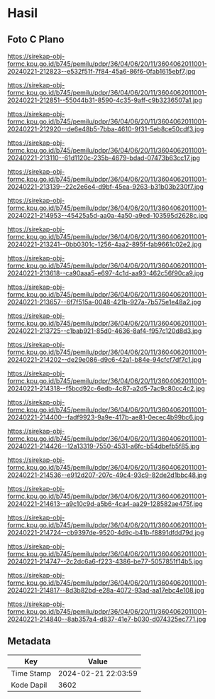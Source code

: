 # Hasil

## Foto C Plano

https://sirekap-obj-formc.kpu.go.id/b745/pemilu/pdpr/36/04/06/20/11/3604062011001-20240221-212823--e532f51f-7f84-45a6-86f6-0fab1615ebf7.jpg

https://sirekap-obj-formc.kpu.go.id/b745/pemilu/pdpr/36/04/06/20/11/3604062011001-20240221-212851--55044b31-8590-4c35-9aff-c9b3236507a1.jpg

https://sirekap-obj-formc.kpu.go.id/b745/pemilu/pdpr/36/04/06/20/11/3604062011001-20240221-212920--de6e48b5-7bba-4610-9f31-5eb8ce50cdf3.jpg

https://sirekap-obj-formc.kpu.go.id/b745/pemilu/pdpr/36/04/06/20/11/3604062011001-20240221-213110--61d1120c-235b-4679-bdad-07473b63cc17.jpg

https://sirekap-obj-formc.kpu.go.id/b745/pemilu/pdpr/36/04/06/20/11/3604062011001-20240221-213139--22c2e6e4-d9bf-45ea-9263-b31b03b230f7.jpg

https://sirekap-obj-formc.kpu.go.id/b745/pemilu/pdpr/36/04/06/20/11/3604062011001-20240221-214953--45425a5d-aa0a-4a50-a9ed-103595d2628c.jpg

https://sirekap-obj-formc.kpu.go.id/b745/pemilu/pdpr/36/04/06/20/11/3604062011001-20240221-213241--0bb0301c-1256-4aa2-895f-fab9661c02e2.jpg

https://sirekap-obj-formc.kpu.go.id/b745/pemilu/pdpr/36/04/06/20/11/3604062011001-20240221-213618--ca90aaa5-e697-4c1d-aa93-462c56f90ca9.jpg

https://sirekap-obj-formc.kpu.go.id/b745/pemilu/pdpr/36/04/06/20/11/3604062011001-20240221-213657--6f7f515a-0048-421b-927a-7b575e1e48a2.jpg

https://sirekap-obj-formc.kpu.go.id/b745/pemilu/pdpr/36/04/06/20/11/3604062011001-20240221-213725--c1bab921-85d0-4636-8af4-f957c120d8d3.jpg

https://sirekap-obj-formc.kpu.go.id/b745/pemilu/pdpr/36/04/06/20/11/3604062011001-20240221-214202--de29e086-d9c6-42a1-b84e-94cfcf7df7c1.jpg

https://sirekap-obj-formc.kpu.go.id/b745/pemilu/pdpr/36/04/06/20/11/3604062011001-20240221-214318--f5bcd92c-6edb-4c87-a2d5-7ac9c80cc4c2.jpg

https://sirekap-obj-formc.kpu.go.id/b745/pemilu/pdpr/36/04/06/20/11/3604062011001-20240221-214400--fadf9923-9a9e-417b-ae81-0ecec4b99bc6.jpg

https://sirekap-obj-formc.kpu.go.id/b745/pemilu/pdpr/36/04/06/20/11/3604062011001-20240221-214426--12a13319-7550-4531-a6fc-b54dbefb5f85.jpg

https://sirekap-obj-formc.kpu.go.id/b745/pemilu/pdpr/36/04/06/20/11/3604062011001-20240221-214536--e912d207-207c-49c4-93c9-82de2d1bbc48.jpg

https://sirekap-obj-formc.kpu.go.id/b745/pemilu/pdpr/36/04/06/20/11/3604062011001-20240221-214613--a9c10c9d-a5b6-4ca4-aa29-128582ae475f.jpg

https://sirekap-obj-formc.kpu.go.id/b745/pemilu/pdpr/36/04/06/20/11/3604062011001-20240221-214724--cb9397de-9520-4d9c-b41b-f8891dfdd79d.jpg

https://sirekap-obj-formc.kpu.go.id/b745/pemilu/pdpr/36/04/06/20/11/3604062011001-20240221-214747--2c2dc6a6-f223-4386-be77-5057851f14b5.jpg

https://sirekap-obj-formc.kpu.go.id/b745/pemilu/pdpr/36/04/06/20/11/3604062011001-20240221-214817--8d3b82bd-e28a-4072-93ad-aa17ebc4e108.jpg

https://sirekap-obj-formc.kpu.go.id/b745/pemilu/pdpr/36/04/06/20/11/3604062011001-20240221-214840--8ab357a4-d837-41e7-b030-d074325ec771.jpg


## Metadata

| Key        | Value               |
| ---------- | ------------------- |
| Time Stamp | 2024-02-21 22:03:59 |
| Kode Dapil | 3602                |



